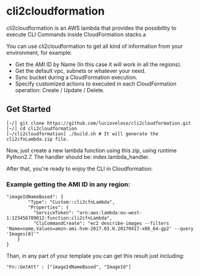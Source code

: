 # cli2cloudformation
cli2cloudformation is an AWS lambda that provides the possibility to execute CLI Commands inside CloudFormation stacks.a

You can use cli2cloudformation to get all kind of information from your environment, for example:
* Get the AMI ID by Name (In this case it will work in all the regions).
* Get the default vpc, subnets or whatever your need.
* Sync bucket during a CloudFormation execution.
* Specify customized actions to executed in each CloudFormation operation: Create / Update / Delete.

## Get Started

```
[~/] git clone https://github.com/lucioveloso/cli2cloudformation.git
[~/] cd cli2cloudformation
[~/cli2cloudformation] ./build.sh # It will generate the cli2cfnLambda.zip file.
```

Now, just create a new lambda function using this zip, using runtime Python2.7. The handler should be: index.lambda_handler.

After that, you're ready to enjoy the CLI in Cloudformation:

### Example getting the AMI ID in any region:

```
"imageIdNameBased": {
        "Type": "Custom::cli2cfnLambda",
        "Properties": {
          "ServiceToken": "arn:aws:lambda:eu-west-1:123456789012:function:cli2cfnLambda",
          "CliCommandCreate": "ec2 describe-images --filters 'Name=name,Values=amzn-ami-hvm-2017.03.0.20170417-x86_64-gp2' --query 'Images[0]'"
	}
}
```

Than, in any part of your template you can get this result just including:

```
"Fn::GetAtt" : ["imageIdNameBased", "ImageId"]
```
